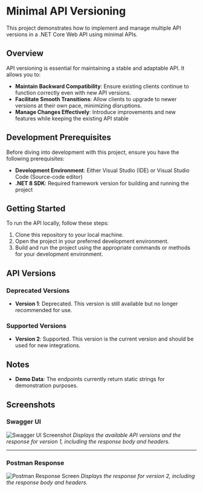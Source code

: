 # Minimal API Versioning
This project demonstrates how to implement and manage multiple API versions in a .NET Core Web API using minimal APIs.

## Overview
API versioning is essential for maintaining a stable and adaptable API. It allows you to:
- **Maintain Backward Compatibility**: Ensure existing clients continue to function correctly even with new API versions.
- **Facilitate Smooth Transitions**: Allow clients to upgrade to newer versions at their own pace, minimizing disruptions.
- **Manage Changes Effectively**: Introduce improvements and new features while keeping the existing API stable

## Development Prerequisites
Before diving into development with this project, ensure you have the following prerequisites:
- **Development Environment**: Either Visual Studio (IDE) or Visual Studio Code (Source-code editor)
- **.NET 8 SDK**: Required framework version for building and running the project

## Getting Started
To run the API locally, follow these steps:
1. Clone this repository to your local machine.
2. Open the project in your preferred development environment.
3. Build and run the project using the appropriate commands or methods for your development environment.

## API Versions

### Deprecated Versions
- **Version 1**: Deprecated. This version is still available but no longer recommended for use.

### Supported Versions
- **Version 2**: Supported. This version is the current version and should be used for new integrations.

## Notes
- **Demo Data**: The endpoints currently return static strings for demonstration purposes.

## Screenshots

### Swagger UI
![Swagger UI Screenshot](https://github.com/user-attachments/assets/22216fa4-0450-4758-95ca-6858af849c0c)
*Displays the available API versions and the response for version 1, including the response body and headers.*

---
### Postman Response
![Postman Response Screen](https://github.com/user-attachments/assets/f4f4fc70-8040-412f-bb7f-f4eb3e7db9a2)
*Displays the response for version 2, including the response body and headers.*

